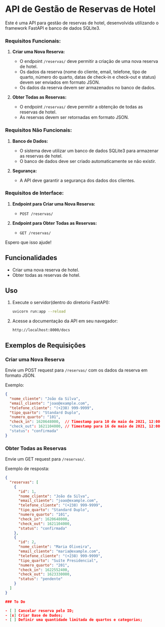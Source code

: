 # API de Gestão de Reservas de Hotel

Este é uma API para gestão de reservas de hotel, desenvolvida utilizando o framework FastAPI e banco de dados SQLite3.

### Requisitos Funcionais:

1. **Criar uma Nova Reserva:**
   - O endpoint `/reservas/` deve permitir a criação de uma nova reserva de hotel.
   - Os dados da reserva (nome do cliente, email, telefone, tipo de quarto, número do quarto, datas de check-in e check-out e status) devem ser enviados em formato JSON.
   - Os dados da reserva devem ser armazenados no banco de dados.

2. **Obter Todas as Reservas:**
   - O endpoint `/reservas/` deve permitir a obtenção de todas as reservas de hotel.
   - As reservas devem ser retornadas em formato JSON.

### Requisitos Não Funcionais:

1. **Banco de Dados:**
   - O sistema deve utilizar um banco de dados SQLite3 para armazenar as reservas de hotel.
   - O banco de dados deve ser criado automaticamente se não existir.

2. **Segurança:**
   - A API deve garantir a segurança dos dados dos clientes.


### Requisitos de Interface:

1. **Endpoint para Criar uma Nova Reserva:**
   - `POST /reservas/`

2. **Endpoint para Obter Todas as Reservas:**
   - `GET /reservas/`

Espero que isso ajude!

## Funcionalidades

- Criar uma nova reserva de hotel.
- Obter todas as reservas de hotel.


## Uso

1. Execute o servidor(dentro do diretorio FastAPI):

    ```bash
    uvicorn run:app --reload
    ```

2. Acesse a documentação da API em seu navegador:

    ```
    http://localhost:8000/docs
    ```

## Exemplos de Requisições

### Criar uma Nova Reserva

Envie um POST request para `/reservas/` com os dados da reserva em formato JSON.

Exemplo:

```json
{
  "nome_cliente": "João da Silva",
  "email_cliente": "joao@example.com",
  "telefone_cliente": "(+238) 999-9999",
  "tipo_quarto": "Standard Duplo",
  "numero_quarto": "101",
  "check_in": 1620648000,  // Timestamp para 10 de maio de 2021, 12:00:00
  "check_out": 1621104000, // Timestamp para 16 de maio de 2021, 12:00:00
  "status": "confirmada"
}
```

### Obter Todas as Reservas

Envie um GET request para `/reservas/`.

Exemplo de resposta:

```json
{
  "reservas": [
    {
      "id": 1,
      "nome_cliente": "João da Silva",
      "email_cliente": "joao@example.com",
      "telefone_cliente": "(+238) 999-9999",
      "tipo_quarto": "Standard Duplo",
      "numero_quarto": "101",
      "check_in": 1620648000,
      "check_out": 1621104000,
      "status": "confirmada"
    },
    {
      "id": 2,
      "nome_cliente": "Maria Oliveira",
      "email_cliente": "maria@example.com",
      "telefone_cliente": "(+238) 999-9999",
      "tipo_quarto": "Suíte Presidencial",
      "numero_quarto": "201",
      "check_in": 1622552400,
      "check_out": 1623330000,
      "status": "pendente"
    }
  ]
}

### To Do

- [ ] Cancelar reserva pelo ID;
- [x] Criar Base de Dados;
- [ ] Definir uma quantidade limitada de quartos e categorias;
